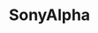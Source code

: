 ---
title: SonyAlpha
crosslinks:
- youtubefactsbot
- u_imguralbumbot
- photography
- photomarket
- youtubot
- evilbuildings
- videography
- livven
- MassdropBot
- analog
- postprocessing
- photocritique
- photoclass2017
- cinematography
- Cameras
- itookapicture
- colorists
- IgnorantImgur
- Suomi
- DuplicatesBot
---